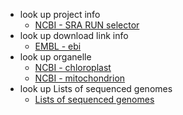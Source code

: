 + look up project info
  + [NCBI - SRA RUN selector](https://trace.ncbi.nlm.nih.gov/Traces/study/?go=home)
+ look up download link info
  + [EMBL - ebi](https://www.ebi.ac.uk)
+ look up organelle
  + [NCBI - chloroplast](https://www.ncbi.nlm.nih.gov/genomes/GenomesGroup.cgi?opt=plastid&taxid=2759)
  + [NCBI - mitochondrion](https://www.ncbi.nlm.nih.gov/genomes/GenomesGroup.cgi?taxid=33090&opt=organelle)
+ look up Lists of sequenced genomes
  + [Lists of sequenced genomes](https://en.wikipedia.org/wiki/Lists_of_sequenced_genomes)
